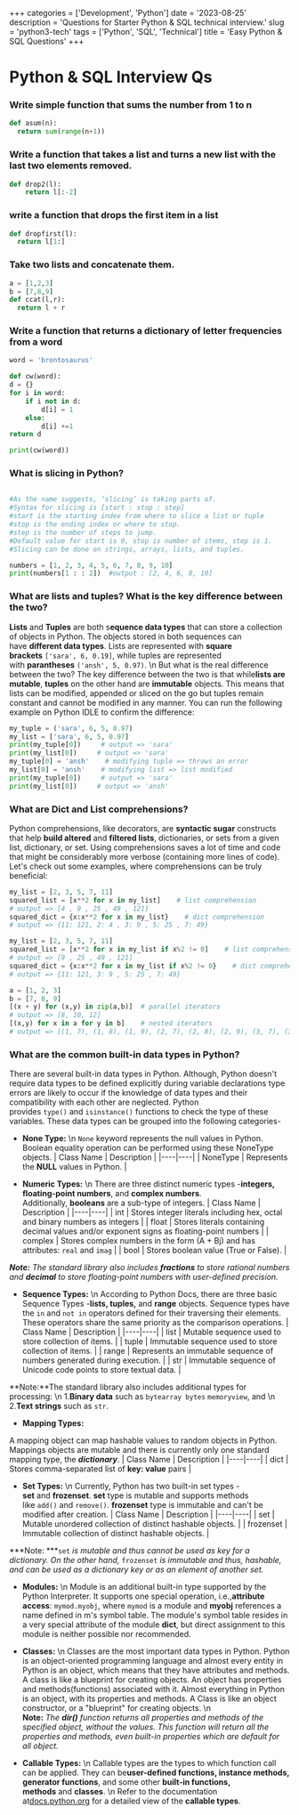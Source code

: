 +++
categories = ['Development', 'Python']
date = '2023-08-25'
description = 'Questions for Starter Python & SQL technical interview.'
slug = 'python3-tech'
tags = ['Python', 'SQL', 'Technical']
title = 'Easy Python & SQL Questions'
+++
# Python & SQL Interview Qs

### Write simple function that sums the number from 1 to n

```python
def asum(n):
  return sum(range(n+1))
```

### Write a function that takes a list and turns a new list with the last two elements removed.

```python
def drop2(l):
    return l[:-2]
```

### write a function that drops the first item in a list

```python
def dropfirst(l):
  return l[1:]
```

### Take two lists and concatenate them.

```python
a = [1,2,3]
b = [7,8,9]
def ccat(l,r):
  return l + r
```

### Write a function that returns a dictionary of letter frequencies from a word

```python
word = 'brontosaurus'

def cw(word):
d = {}
for i in word:
	if i not in d:
		d[i] = 1
	else:
		d[i] +=1
return d

print(cw(word))
```


### What is slicing in Python?

```python

#As the name suggests, ‘slicing’ is taking parts of.
#Syntax for slicing is [start : stop : step]
#start is the starting index from where to slice a list or tuple
#stop is the ending index or where to stop.
#step is the number of steps to jump.
#Default value for start is 0, stop is number of items, step is 1.
#Slicing can be done on strings, arrays, lists, and tuples.

numbers = [1, 2, 3, 4, 5, 6, 7, 8, 9, 10]
print(numbers[1 : : 2])  #output : [2, 4, 6, 8, 10]
```

### What are lists and tuples? What is the key difference between the two?

**Lists** and **Tuples** are both s**equence data types** that can store a collection of objects in Python. The objects stored in both sequences can have **different data types**. Lists are represented with **square brackets** `['sara', 6, 0.19]`, while tuples are represented with **parantheses** `('ansh', 5, 0.97)`. \n But what is the real difference between the two? The key difference between the two is that while**lists are mutable**, **tuples** on the other hand are **immutable** objects. This means that lists can be modified, appended or sliced on the go but tuples remain constant and cannot be modified in any manner. You can run the following example on Python IDLE to confirm the difference:

```python
my_tuple = ('sara', 6, 5, 0.97)
my_list = ['sara', 6, 5, 0.97]
print(my_tuple[0])     # output => 'sara'
print(my_list[0])     # output => 'sara'
my_tuple[0] = 'ansh'    # modifying tuple => throws an error
my_list[0] = 'ansh'    # modifying list => list modified
print(my_tuple[0])     # output => 'sara'
print(my_list[0])     # output => 'ansh'
```

### What are Dict and List comprehensions?

Python comprehensions, like decorators, are **syntactic sugar** constructs that help **build altered** and **filtered lists**, dictionaries, or sets from a given list, dictionary, or set. Using comprehensions saves a lot of time and code that might be considerably more verbose (containing more lines of code). Let's check out some examples, where comprehensions can be truly beneficial:


```python
my_list = [2, 3, 5, 7, 11]
squared_list = [x**2 for x in my_list]    # list comprehension
# output => [4 , 9 , 25 , 49 , 121]
squared_dict = {x:x**2 for x in my_list}    # dict comprehension
# output => {11: 121, 2: 4 , 3: 9 , 5: 25 , 7: 49}

my_list = [2, 3, 5, 7, 11]
squared_list = [x**2 for x in my_list if x%2 != 0]    # list comprehension
# output => [9 , 25 , 49 , 121]
squared_dict = {x:x**2 for x in my_list if x%2 != 0}    # dict comprehension
# output => {11: 121, 3: 9 , 5: 25 , 7: 49}

a = [1, 2, 3]
b = [7, 8, 9]
[(x + y) for (x,y) in zip(a,b)]  # parallel iterators
# output => [8, 10, 12]
[(x,y) for x in a for y in b]    # nested iterators
# output => [(1, 7), (1, 8), (1, 9), (2, 7), (2, 8), (2, 9), (3, 7), (3, 8), (3, 9)] 
```


### What are the common built-in data types in Python?

There are several built-in data types in Python. Although, Python doesn't require data types to be defined explicitly during variable declarations type errors are likely to occur if the knowledge of data types and their compatibility with each other are neglected. Python provides `type()` and `isinstance()` functions to check the type of these variables. These data types can be grouped into the following categories-

* **None Type:** \n `None` keyword represents the null values in Python. Boolean equality operation can be performed using these NoneType objects.
  | Class Name | Description |
  |----|----|
  | NoneType | Represents the **NULL** values in Python. |
  
* **Numeric Types:** \n There are three distinct numeric types -**integers, floating-point numbers**, and **complex numbers**. Additionally, **booleans** are a sub-type of integers.
  | Class Name | Description |
  |----|----|
  | int | Stores integer literals including hex, octal and binary numbers as integers |
  | float | Stores literals containing decimal values and/or exponent signs as floating-point numbers |
  | complex | Stores complex numbers in the form (A + Bj) and has attributes: `real` and `imag` |
  | bool | Stores boolean value (True or False). |

***Note:*** *The standard library also includes **fractions** to store rational numbers and **decimal** to store floating-point numbers with user-defined precision.*

* **Sequence Types:** \n According to Python Docs, there are three basic Sequence Types -**lists, tuples,** and **range** objects. Sequence types have the `in` and `not in` operators defined for their traversing their elements. These operators share the same priority as the comparison operations.
  | Class Name | Description |
  |----|----|
  | list | Mutable sequence used to store collection of items. |
  | tuple | Immutable sequence used to store collection of items. |
  | range | Represents an immutable sequence of numbers generated during execution. |
  | str | Immutable sequence of Unicode code points to store textual data. |

**Note:**The standard library also includes additional types for processing: \n 1.**Binary data** such as `bytearray bytes` `memoryview`, and \n 2.**Text strings** such as `str`.

* **Mapping Types:**

A mapping object can map hashable values to random objects in Python. Mappings objects are mutable and there is currently only one standard mapping type, the ***dictionary***.
| Class Name | Description |
|----|----|
| dict | Stores comma-separated list of **key: value** pairs |

* **Set Types:** \n Currently, Python has two built-in set types -**set** and **frozenset**. **set** type is mutable and supports methods like `add()` and `remove()`. **frozenset** type is immutable and can't be modified after creation.
  | Class Name | Description |
  |----|----|
  | set | Mutable unordered collection of distinct hashable objects. |
  | frozenset | Immutable collection of distinct hashable objects. |

***Note: ***`set` *is mutable and thus cannot be used as key for a dictionary. On the other hand,* `frozenset` *is immutable and thus, hashable, and can be used as a dictionary key or as an element of another set.*

* **Modules:** \n Module is an additional built-in type supported by the Python Interpreter. It supports one special operation, i.e.,**attribute access**: `mymod.myobj`, where `mymod` is a module and **myobj** references a name defined in m's symbol table. The module's symbol table resides in a very special attribute of the module **__dict__**, but direct assignment to this module is neither possible nor recommended.

* **Classes:** \n Classes are the most important data types in Python. Python is an object-oriented programming language and almost every entity in Python is an object, which means that they have attributes and methods. A class is like a blueprint for creating objects. An object has properties and methods(functions) associated with it. Almost everything in Python is an object, with its properties and methods. A Class is like an object constructor, or a "blueprint" for creating objects. \n **Note:** *The **dir()** function returns all properties and methods of the specified object, without the values. This function will return all the properties and methods, even built-in properties which are default for all object.*

* **Callable Types:** \n Callable types are the types to which function call can be applied. They can be**user-defined functions, instance methods, generator functions**, and some other **built-in functions, methods** and **classes**. \n Refer to the documentation at[docs.python.org](https://docs.python.org/3/reference/datamodel.html) for a detailed view of the **callable types**.


